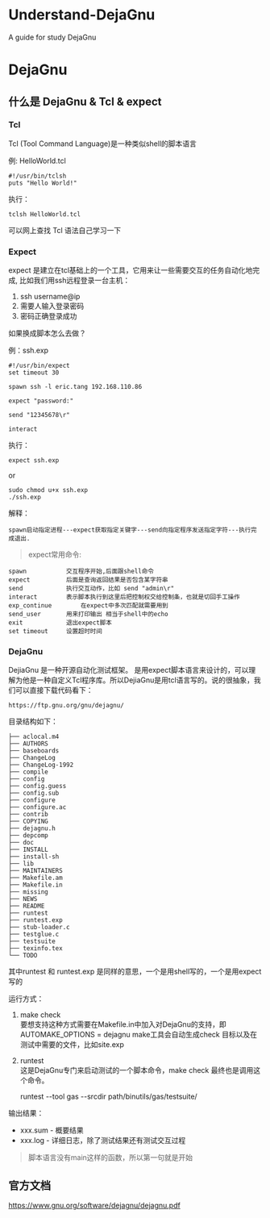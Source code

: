 # Understand-DejaGnu
A guide for study DejaGnu
# DejaGnu

## 什么是 DejaGnu & Tcl & expect

### Tcl

Tcl (Tool Command Language)是一种类似shell的脚本语言

例: HelloWorld.tcl

	#!/usr/bin/tclsh
	puts "Hello World!"
执行：

	tclsh HelloWorld.tcl

可以网上查找 Tcl 语法自己学习一下

### Expect

expect 是建立在tcl基础上的一个工具，它用来让一些需要交互的任务自动化地完成,
比如我们用ssh远程登录一台主机：
1. ssh username@ip
2. 需要人输入登录密码
3. 密码正确登录成功

如果换成脚本怎么去做？

例：ssh.exp

	#!/usr/bin/expect
	set timeout 30

	spawn ssh -l eric.tang 192.168.110.86

	expect "password:"

	send "12345678\r"

	interact
执行：

	expect ssh.exp
or

	sudo chmod u+x ssh.exp 
	./ssh.exp

解释：

	spawn启动指定进程---expect获取指定关键字---send向指定程序发送指定字符---执行完成退出.

> expect常用命令:



	spawn			交互程序开始,后面跟shell命令
	expect			后面是查询返回结果是否包含某字符串
	send			执行交互动作，比如 send "admin\r"
	interact		表示脚本执行到这里后把控制权交给控制条，也就是切回手工操作
	exp_continue		在expect中多次匹配就需要用到
	send_user		用来打印输出 相当于shell中的echo
	exit			退出expect脚本
	set timeout		设置超时时间

### DejaGnu
DejiaGnu 是一种开源自动化测试框架。 是用expect脚本语言来设计的，可以理解为他是一种自定义Tcl程序库。所以DejiaGnu是用tcl语言写的。说的很抽象，我们可以直接下载代码看下：

	https://ftp.gnu.org/gnu/dejagnu/

目录结构如下：

	├── aclocal.m4
	├── AUTHORS
	├── baseboards
	├── ChangeLog
	├── ChangeLog-1992
	├── compile
	├── config
	├── config.guess
	├── config.sub
	├── configure
	├── configure.ac
	├── contrib
	├── COPYING
	├── dejagnu.h
	├── depcomp
	├── doc
	├── INSTALL
	├── install-sh
	├── lib
	├── MAINTAINERS
	├── Makefile.am
	├── Makefile.in
	├── missing
	├── NEWS
	├── README
	├── runtest
	├── runtest.exp
	├── stub-loader.c
	├── testglue.c
	├── testsuite
	├── texinfo.tex
	└── TODO
其中runtest 和 runtest.exp 是同样的意思，一个是用shell写的，一个是用expect写的

运行方式：
1. make check  
	要想支持这种方式需要在Makefile.in中加入对DejaGnu的支持，即AUTOMAKE_OPTIONS = dejagnu make工具会自动生成check 目标以及在测试中需要的文件，比如site.exp

2. runtest  
	这是DejaGnu专门来启动测试的一个脚本命令，make check 最终也是调用这个命令。  

	runtest --tool gas --srcdir path/binutils/gas/testsuite/

输出结果：  
* xxx.sum - 概要结果  
* xxx.log - 详细日志，除了测试结果还有测试交互过程  


>脚本语言没有main这样的函数，所以第一句就是开始

## 官方文档  
  https://www.gnu.org/software/dejagnu/dejagnu.pdf
  

